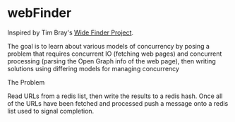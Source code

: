 webFinder
=========

Inspired by Tim Bray's [Wide Finder Project](https://www.tbray.org/ongoing/When/200x/2008/05/01/Wide-Finder-2).

The goal is to learn about various models of concurrency by posing a problem that requires concurrent IO (fetching web pages) and concurrent processing (parsing the Open Graph info of the web page), then writing solutions using differing models for managing concurrency

The Problem

Read URLs from a redis list, then write the results to a redis hash. Once all of the URLs have been fetched and processed push a message onto a redis list used to signal completion. 
